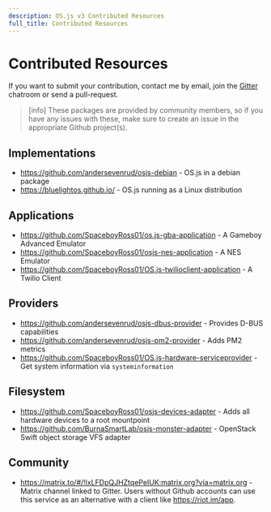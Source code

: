 ```yaml
---
description: OS.js v3 Contributed Resources
full_title: Contributed Resources
---
```


# Contributed Resources

If you want to submit your contribution, contact me by email, join the [Gitter](https://gitter.im/os-js/OS.js) chatroom or send a pull-request.

> [info] These packages are provided by community members, so if you have any issues with these, make sure to create an issue in the appropriate Github project(s).

## Implementations

* https://github.com/andersevenrud/osjs-debian - OS.js in a debian package
* https://bluelightos.github.io/ - OS.js running as a Linux distribution

## Applications

* https://github.com/SpaceboyRoss01/os.js-gba-application - A Gameboy Advanced Emulator
* https://github.com/SpaceboyRoss01/osjs-nes-application - A NES Emulator
* https://github.com/SpaceboyRoss01/OS.js-twilioclient-application - A Twilio Client

## Providers

* https://github.com/andersevenrud/osjs-dbus-provider - Provides D-BUS capabilities
* https://github.com/andersevenrud/osjs-pm2-provider - Adds PM2 metrics
* https://github.com/SpaceboyRoss01/OS.js-hardware-serviceprovider - Get system information via `systeminformation`

## Filesystem

* https://github.com/SpaceboyRoss01/osjs-devices-adapter - Adds all hardware devices to a root mountpoint
* https://github.com/BurnaSmartLab/osjs-monster-adapter - OpenStack Swift object storage VFS adapter 

## Community

* https://matrix.to/#/!lxLFDpQJHZtqePeIUK:matrix.org?via=matrix.org - Matrix channel linked to Gitter. Users without Github accounts can use this service as an alternative with a client like https://riot.im/app.

